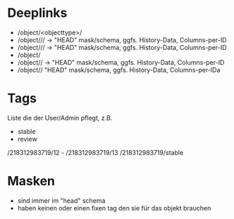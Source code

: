 # Deeplinks

+ /object/\<objecttype\>/<id>
+ /object/<objecttype>/<id>/<tag> -> "HEAD" mask/schema, ggfs. History-Data, Columns-per-ID
+ /object/<objecttype>/<id>/<version> -> "HEAD" mask/schema, ggfs. History-Data, Columns-per-ID
+ /object/<unique-object-id>
+ /object/<unique-object-id>/<tag> -> "HEAD" mask/schema, ggfs. History-Data, Columns-per-ID
+ /object/<unique-object-id>/<version> "HEAD" mask/schema, ggfs. History-Data, Columns-per-IDa


# Tags

Liste die der User/Admin pflegt, z.B.

- stable
- review


/218312983719/12 -
/218312983719/13
/218312983719/stable


# Masken

- sind immer im "head" schema
- haben keinen oder einen fixen tag den sie für das objekt brauchen
